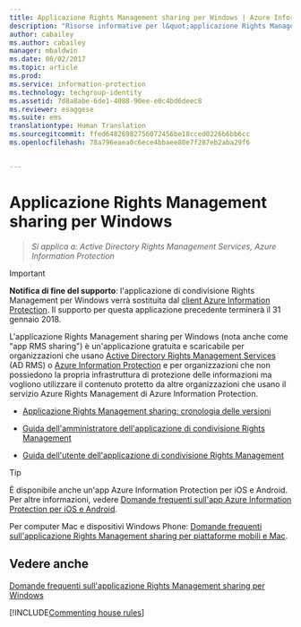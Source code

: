```yaml
---
title: Applicazione Rights Management sharing per Windows | Azure Information Protection
description: "Risorse informative per l&quot;applicazione Rights Management sharing per Windows. Questa è un&quot;applicazione gratuita e scaricabile per organizzazioni che usano Active Directory Rights Management Services (AD RMS) o Azure Information Protection e per organizzazioni che non possiedono la propria infrastruttura di protezione delle informazioni ma vogliono utilizzare il contenuto protetto da altre organizzazioni che usano Azure Information Protection."
author: cabailey
ms.author: cabailey
manager: mbaldwin
ms.date: 08/02/2017
ms.topic: article
ms.prod: 
ms.service: information-protection
ms.technology: techgroup-identity
ms.assetid: 7d8a8abe-6de1-4088-90ee-e0c4bd6deec8
ms.reviewer: esaggese
ms.suite: ems
translationtype: Human Translation
ms.sourcegitcommit: ffed64826982756072456be18cced0226b6bb6cc
ms.openlocfilehash: 78a796eaea0c6ece4bbaee80e7f287eb2aba29f6


---
```


# <a name="rights-management-sharing-application-for-windows"></a>Applicazione Rights Management sharing per Windows

>*Si applica a: Active Directory Rights Management Services, Azure Information Protection*

> [!IMPORTANT]
> **Notifica di fine del supporto**: l'applicazione di condivisione Rights Management per Windows verrà sostituita dal [client Azure Information Protection](aip-client.md). Il supporto per questa applicazione precedente terminerà il 31 gennaio 2018. 


L'applicazione Rights Management sharing per Windows (nota anche come "app RMS sharing") è un'applicazione gratuita e scaricabile per organizzazioni che usano [Active Directory Rights Management Services](https://technet.microsoft.com/library/cc772403.aspx) (AD RMS) o [Azure Information Protection](../understand-explore/what-is-information-protection.md) e per organizzazioni che non possiedono la propria infrastruttura di protezione delle informazioni ma vogliono utilizzare il contenuto protetto da altre organizzazioni che usano il servizio Azure Rights Management di Azure Information Protection.

-   [Applicazione Rights Management sharing: cronologia delle versioni](sharing-app-version-release-history.md)

-   [Guida dell'amministratore dell'applicazione di condivisione Rights Management](sharing-app-admin-guide.md)

-   [Guida dell'utente dell'applicazione di condivisione Rights Management](sharing-app-user-guide.md)

> [!TIP]
> È disponibile anche un'app Azure Information Protection per iOS e Android. Per altre informazioni, vedere [Domande frequenti sull'app Azure Information Protection per iOS e Android](mobile-app-faq.md ).
> 
> Per computer Mac e dispositivi Windows Phone: [Domande frequenti sull'applicazione Rights Management sharing per piattaforme mobili e Mac](http://technet.microsoft.com/dn451248).

## <a name="see-also"></a>Vedere anche
[Domande frequenti sull'applicazione Rights Management sharing per Windows](http://technet.microsoft.com/dn467883)

[!INCLUDE[Commenting house rules](../includes/houserules.md)]



<!--HONumber=Feb17_HO2-->


